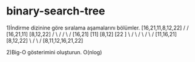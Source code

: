 # binary-search-tree
1)İndirme dizinine göre sıralama aşamalarını bölümler. [16,21,11,8,12,22] /
/
[16,21,11] [8,12,22] / \ /
/ \ /
[16,21] [11] [8,12] [22 ] \ / \ / \ / \ / [11,16,21] [8,12,22] \ / \ / [8,11,12,16,21,22]

2)Big-O gösterimini oluşturun. O(nlog)
